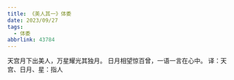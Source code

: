```yaml
---
title: 《美人其一》体委
date: 2023/09/27
tags:
  - 体委
abbrlink: 43784
---
```

天宫月下出美人，万星耀光其独月。
日月相望惊百曾，一语一言在心中。
译：天宫、日月、星：指人
